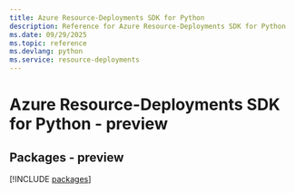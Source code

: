 ```yaml
---
title: Azure Resource-Deployments SDK for Python
description: Reference for Azure Resource-Deployments SDK for Python
ms.date: 09/29/2025
ms.topic: reference
ms.devlang: python
ms.service: resource-deployments
---
```

# Azure Resource-Deployments SDK for Python - preview
## Packages - preview
[!INCLUDE [packages](resource-deployments-index.md)]